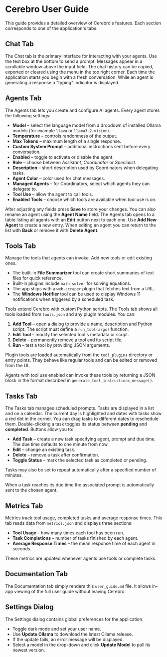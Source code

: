 # Cerebro User Guide

This guide provides a detailed overview of Cerebro's features. Each section corresponds to one of the application's tabs.

## Chat Tab
The Chat tab is the primary interface for interacting with your agents. Use the text box at the bottom to send a prompt. Messages appear in a scrollable window above the input field. The chat history can be copied, exported or cleared using the menu in the top right corner. Each time the application starts you begin with a fresh conversation. While an agent is generating a response a "typing" indicator is displayed.

## Agents Tab
The Agents tab lets you create and configure AI agents. Every agent stores the following settings:

- **Model** – select the language model from a dropdown of installed Ollama models (for example `llava` or `llama3.2-vision`).
- **Temperature** – controls randomness of the output.
- **Max Tokens** – maximum length of a single response.
- **Custom System Prompt** – additional instructions sent before every conversation.
- **Enabled** – toggle to activate or disable the agent.
- **Role** – choose between *Assistant*, *Coordinator* or *Specialist*.
- **Description** – short description used by Coordinators when delegating tasks.
- **Agent Color** – color used for chat messages.
- **Managed Agents** – for Coordinators, select which agents they can delegate to.
- **Tool Use** – allow the agent to call tools.
- **Enabled Tools** – choose which tools are available when tool use is on.

After adjusting any fields press **Save** to store your changes. You can also
rename an agent using the **Agent Name** field. The Agents tab opens to a table
listing all agents with an **Edit** button next to each one. Use **Add New
Agent** to create a new entry. When editing an agent you can return to the list
with **Back** or remove it with **Delete Agent**.

## Tools Tab
Manage the tools that agents can invoke. Add new tools or edit existing ones. 
- The built-in **File Summarizer** tool can create short summaries of text files for quick reference.
- Built-in plugins include `math-solver` for solving equations.
- The app ships with a `web-scraper` plugin that fetches text from a URL.
- The **Windows Notifier** tool can be used to display Windows 11 notifications when triggered by a scheduled task.

Tools extend Cerebro with custom Python scripts. The Tools tab shows all tools loaded from `tools.json` and any plugin modules. You can:

1. **Add Tool** – open a dialog to provide a name, description and Python script. The script must define a `run_tool(args)` function.
2. **Edit Tool** – modify the selected tool's metadata or script.
3. **Delete** – permanently remove a tool and its script file.
4. **Run** – test a tool by providing JSON arguments.

Plugin tools are loaded automatically from the `tool_plugins` directory or entry points.
They behave like regular tools and can be edited or removed from the UI.

Agents with tool use enabled can invoke these tools by returning a JSON block in the format described in `generate_tool_instructions_message()`.


## Tasks Tab
The Tasks tab manages scheduled prompts. Tasks are displayed in a list and on a calendar. The current day is highlighted and dates with tasks show a red dot in the corner. You can drag tasks to different dates to reschedule them. Double-clicking a task toggles its status between **pending** and **completed**. Buttons allow you to:

- **Add Task** – create a new task specifying agent, prompt and due time. The due time defaults to one minute from now.
- **Edit** – change an existing task.
- **Delete** – remove a task after confirmation.
- **Toggle Status** – mark the selected task as completed or pending.

Tasks may also be set to repeat automatically after a specified number of minutes.

When a task reaches its due time the associated prompt is automatically sent to the chosen agent.

## Metrics Tab
Metrics track tool usage, completed tasks and average response times. This tab reads data from `metrics.json` and displays three sections:

- **Tool Usage** – how many times each tool has been run.
- **Task Completions** – number of tasks finished by each agent.
- **Average Response Times** – the mean response time of each agent in seconds.

These metrics are updated whenever agents use tools or complete tasks.

## Documentation Tab
The Documentation tab simply renders this `user_guide.md` file. It allows in-app viewing of the full user guide without leaving Cerebro.

## Settings Dialog
The Settings dialog contains global preferences for the application.

- Toggle dark mode and set your user name.
- Use **Update Ollama** to download the latest Ollama release.
- If the update fails, an error message will be displayed.
- Select a model in the drop-down and click **Update Model** to pull its newest version.

